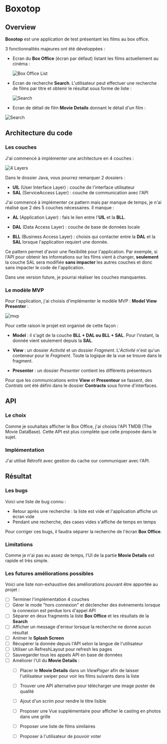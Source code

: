# Boxotop

## Overview

**Boxotop** est une application de test présentant les films au box office.

3 fonctionnalités majeures ont été développées :

- Ecran du **Box Office** (écran par défaut)  listant les films actuellement au cinéma :

  ![Box Office List](img_readme/Box_Office_List.png)

  

- Ecran de recherche **Search**. L'utilisateur peut effectuer une recherche de films par titre et obtenir le résultat sous forme de liste :

  ![Search](img_readme/Search.png)

  

- Ecran de détail de film **Movie Details** donnant le détail d'un film :

![Search](img_readme/Movie_Details.png)



## Architecture du code

### Les couches

J'ai commencé à implémenter une architecture en 4 couches : 

![4 Layers](img_readme/4_Layers.png)



Dans le dossier Java, vous pourrez remarquer 2 dossiers :

- **UIL** (User Interface Layer) : couche de l'interface utilisateur
- **SAL** (ServiceAccess Layer) : couche de communication avec l'API

J'ai commencé à implémenter ce pattern mais par manque de temps, je n'ai réalisé que 2 des 5 couches nécessaires. 
Il manque :

- **AL** (Application Layer) : fais le lien entre l'**UIL** et la **BLL**.

- **DAL** (Data Access Layer) : couche de base de données locale

- **BLL** (Business Access Layer) : choisis qui contacter entre la **DAL** et la **SAL** lorsque l'application requiert une donnée.   

Ce pattern permet d'avoir une flexibilité pour l'application. Par exemple, si l'API pour obtenir les informations sur les films vient à changer, **seulement** la couche SAL sera modifiée **sans impacter** les autres couches et donc sans impacter le code de l'application.

Dans une version future, je pourrai réaliser les couches manquantes.



### Le modèle MVP

Pour l'application, j'ai choisis d'implémenter le modèle MVP : **Model View Presenter** : 

![mvp](img_readme/mvp.png)

Pour cette raison le projet est organisé de cette façon : 

- **Model** : il s'agit de la couche **BLL + DAL ou BLL + SAL**. Pour l'instant, la donnée vient seulement depuis la **SAL**. 

- **View** : un dossier *Activité* et un dossier *Fragment*. L'*Activité* n'est qu'un conteneur pour le *Fragment*. Toute la logique de la vue se trouve dans le fragment.

- **Presenter** : un dossier *Presenter* contient les différents présenteurs

Pour que les communications entre **View** et **Presenteur** se fassent, des *Contrats* ont été défini dans le dossier **Contracts** sous forme d'interfaces.



## API

### Le choix

Comme je souhaitais afficher le Box Office, j'ai choisis l'API TMDB (The Movie DataBase).
Cette API est plus complète que celle proposée dans le sujet.

### Implémentation

J'ai utilisé Rétrofit avec gestion du cache our communiquer avec l'API.



## Résultat

### Les bugs 

Voici une liste de bug connu : 

- Retour après une recherche : la liste est vide et l'application affiche un écran vide
- Pendant une recherche, des cases vides s'affiche de temps en temps

Pour corriger ces bugs, il faudra séparer la recherche de l'écran **Box Office**.

### Limitations

Comme je n'ai pas eu assez de temps, l'UI de la partie **Movie Details** est rapide et très simple.

### Les futures améliorations possibles

Voici une liste non-exhaustive des améliorations pouvant être apportée au projet :

- [ ] Terminer l'implémentation 4 couches
- [ ] Gérer le mode "hors connexion" et déclencher des évènements lorsque la connexion est perdue lors d'appel API
- [ ] Séparer en deux fragments la liste **Box Office** et les résultats de la **Search**
- [ ] Afficher un message d'erreur lorsque la recherche ne donne aucun résultat
- [ ] Animer le **Splash Screen**
- [ ] Récupérer la donnée depuis l'API selon la langue de l'utilisateur
- [ ] Utiliser un RefreshLayout pour refresh les pages
- [ ] Sauvegarder tous les appels API en base de données
- [ ] Améliorer l'UI du **Movie Details** :
  - [ ] Placer le **Movie Details** dans un *ViewPager* afin de laisser l'utilisateur swiper pour voir les films suivants dans la liste
  - [ ] Trouver une API alternative pour télécharger une image poster de qualité
  - [ ] Ajout d'un scrim pour rendre le titre lisible
  - [ ] Proposer une Vue supplémentaire pour afficher le casting en photos dans une grille
  - [ ] Proposer une liste de films similaires
  - [ ] Proposer à l'utilisateur de pouvoir voter

